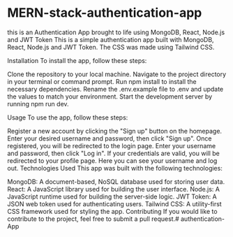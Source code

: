 # MERN-stack-authentication-app
this is an Authentication App brought to life using MongoDB, React, Node.js and JWT Token
This is a simple authentication app built with MongoDB, React, Node.js and JWT Token. The CSS was made using Tailwind CSS.

Installation
To install the app, follow these steps:

Clone the repository to your local machine.
Navigate to the project directory in your terminal or command prompt.
Run npm install to install the necessary dependencies.
Rename the .env.example file to .env and update the values to match your environment.
Start the development server by running npm run dev.

Usage
To use the app, follow these steps:

Register a new account by clicking the "Sign up" button on the homepage.
Enter your desired username and password, then click "Sign up".
Once registered, you will be redirected to the login page. Enter your username and password, then click "Log in".
If your credentials are valid, you will be redirected to your profile page. Here you can see your username and log out.
Technologies Used
This app was built with the following technologies:

MongoDB: A document-based, NoSQL database used for storing user data.
React: A JavaScript library used for building the user interface.
Node.js: A JavaScript runtime used for building the server-side logic.
JWT Token: A JSON web token used for authenticating users.
Tailwind CSS: A utility-first CSS framework used for styling the app.
Contributing
If you would like to contribute to the project, feel free to submit a pull request.# authentication-App